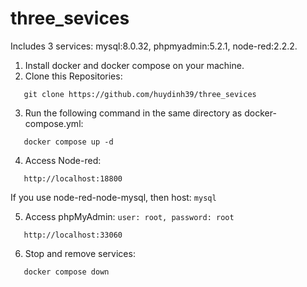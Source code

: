 # three_sevices
Includes 3 services: mysql:8.0.32, phpmyadmin:5.2.1, node-red:2.2.2.

1. Install docker and docker compose on your machine.
2. Clone this Repositories:
```
   git clone https://github.com/huydinh39/three_sevices
```
3. Run the following command in the same directory as docker-compose.yml:
```
   docker compose up -d
```
4. Access Node-red:
```
   http://localhost:18800
```
If you use node-red-node-mysql, then host: `mysql`

5. Access phpMyAdmin: `user: root, password: root`
```
   http://localhost:33060
```
6. Stop and remove services:
```
   docker compose down
```
